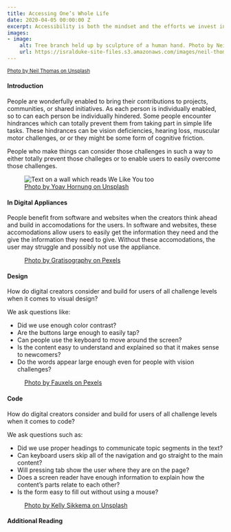 ```yaml
---
title: Accessing One’s Whole Life
date: 2020-04-05 00:00:00 Z
excerpt: Accessibility is both the mindset and the efforts we invest into our shared tools and appliances to make them usable by everyone in all aspects life.
images:
- image:
    alt: Tree branch held up by sculpture of a human hand. Photo by Neil Thomas from Unsplash 
    url: https://isralduke-site-files.s3.amazonaws.com/images/neil-thomas-SIU1Glk6v5k-unsplash.jpg
---
```


<small><a href="https://unsplash.com/@finleydesign" target="blank">Photo by Neil Thomas on Unsplash</a></small>

#### Introduction

People are wonderfully enabled to bring their contributions to projects, communities, or shared initiatives. As each person is individually enabled, so to can each person be individually hindered. Some people encounter hindrances which can totally prevent them from taking part in simple life tasks. These hindrances can be vision deficiencies, hearing loss, muscular motor challenges, or or they might be some form of cognitive friction.

People who make things can consider those challenges in such a way to either totally prevent those challeges or to enable users to easily overcome those challenges.

<figure>
    <img class="img-fluid" src="https://isralduke-site-files.s3.amazonaws.com/images/yoav-hornung-Qg6lPXJ6IL4-unsplash.jpg"
         alt="Text on a wall which reads We Like You too">
    <figcaption><a href="https://unsplash.com/@yoav" target="blank">Photo by Yoav Hornung on Unsplash</a></figcaption>
</figure>

#### In Digital Appliances

People benefit from software and websites when the creators think ahead and build in accomodations for the users. In software and websites, these accomodations allow users to easily get the information they need and the give the information they need to give. Without these accomodations, the user may struggle and possibly not use the appliance.

<figure>
    <img class="img-fluid" src="https://isralduke-site-files.s3.amazonaws.com/images/person-looking-searching-clean-2371.jpg"
         alt="">
    <figcaption><a href="https://www.pexels.com/@gratisography" target="blank">Photo by Gratisography on Pexels</a></figcaption>
</figure>

#### Design

How do digital creators consider and build for users of all challenge levels when it comes to visual design?

We ask questions like:

- Did we use enough color contrast?
- Are the buttons large enough to easily tap?
- Can people use the keyboard to move around the screen?
- Is the content easy to understand and explained so that it makes sense to newcomers?
- Do the words appear large enough even for people with vision challenges?

<figure>
    <img class="img-fluid" src="https://isralduke-site-files.s3.amazonaws.com/images/people-inside-building-3184455.jpg"
         alt="">
    <figcaption><a href="https://www.pexels.com/@fauxels" target="blank">Photo by Fauxels on Pexels</a></figcaption>
</figure>

#### Code

How do digital creators consider and build for users of all challenge levels when it comes to code? 

We ask questions such as:

- Did we use proper headings to communicate topic segments in the text?
- Can keyboard users skip all of the navigation and go straight to the main content?
- Will pressing tab show the user where they are on the page?
- Does a screen reader have enough information to explain how the content’s parts relate to each other?
- Is the form easy to fill out without using a mouse?

<figure>
    <img class="img-fluid" src="https://isralduke-site-files.s3.amazonaws.com/images/kelly-sikkema-YK0HPwWDJ1I-unsplash.jpg"
         alt="">
    <figcaption><a href="https://unsplash.com/@kellysikkema" target="blank">Photo by Kelly Sikkema on Unsplash</a></figcaption>
</figure>


#### Additional Reading



